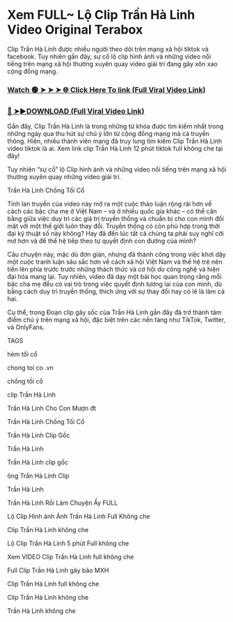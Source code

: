 # Xem FULL~ Lộ Clip Trần Hà Linh Video Original Terabox

Clip Trần Hà Linh được nhiều người theo dõi trên mạng xã hội tiktok và facebook. Tuy nhiên gần đây, sự cố lộ clip hình ảnh và những video nổi tiếng trên mạng xã hội thường xuyên quay video giải trí đang gây xôn xao cộng đồng mạng.

### [Watch 🟢 ➤ ➤ ➤ 🌐 Click Here To link (Full Viral Video Link)](https://seikonews.today/video-scandal-viral)
 
### [🔴 ➤►DOWNLOAD (Full Viral Video Link)](https://seikonews.today/video-scandal-viral)

Gần đây, Clip Trần Hà Linh  là trong những từ khóa được tìm kiếm nhất trong những ngày qua thu hút sự chú ý lớn từ cộng đồng mạng mà cả truyền thông. Hiện, nhiều thành viên mạng đã truy lung tìm kiếm Clip Trần Hà Linh  video tiktok là ai. Xem link clip Trần Hà Linh  12 phút tiktok full không che tại đây!

Tuy nhiên “sự cố” lộ Clip hình ảnh và những video nổi tiếng trên mạng xã hội thường xuyên quay những video giải trí.

Trần Hà Linh Chống Tối Cổ

Tính lan truyền của video này mở ra một cuộc thảo luận rộng rãi hơn về cách các bậc cha mẹ ở Việt Nam – và ở nhiều quốc gia khác – có thể cân bằng giữa việc duy trì các giá trị truyền thống và chuẩn bị cho con mình đối mặt với một thế giới luôn thay đổi. Truyền thống có còn phù hợp trong thời đại kỹ thuật số này không? Hay đã đến lúc tất cả chúng ta phải suy nghĩ cởi mở hơn và để thế hệ tiếp theo tự quyết định con đường của mình?

Câu chuyện này, mặc dù đơn giản, nhưng đã thành công trong việc khơi dậy một cuộc tranh luận sâu sắc hơn về cách xã hội Việt Nam và thế hệ trẻ nên tiến lên phía trước trước những thách thức và cơ hội do công nghệ và hiện đại hóa mang lại. Tuy nhiên, video đã dạy một bài học quan trọng rằng mỗi bậc cha mẹ đều có vai trò trong việc quyết định tương lai của con mình, dù bằng cách duy trì truyền thống, thích ứng với sự thay đổi hay có lẽ là làm cả hai.

Cụ thể, trong Đoạn clip gây sốc của Trần Hà Linh  gần đây đã trở thành tâm điểm chú ý trên mạng xã hội, đặc biệt trên các nền tảng như TikTok, Twitter, và OnlyFans.


TAGS

hẻm tối cổ

chong toi co .vn

chống tối cổ

clip Trần Hà Linh

Trần Hà Linh Cho Con Mượn đt

Trần Hà Linh Chống Tối Cổ

Trần Hà Linh Clip Gốc

Trần Hà Linh

Trần Hà Linh clip gốc

ông Trần Hà Linh Clip

Trần Hà Linh

Trần Hà Linh Rồi Làm Chuyện Ấy FULL

Lộ Clip Hình ảnh Ánh Trần Hà Linh  Full Không che

Clip Trần Hà Linh  không che

Lộ Clip Trần Hà Linh  5 phút Full không che

Xem VIDEO Clip Trần Hà Linh  full không che

Full Clip Trần Hà Linh  gây bão MXH

Clip Trần Hà Linh  full không che

Clip Trần Hà Linh  không che

Trần Hà Linh  không che
